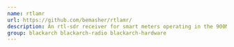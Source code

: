 ```yaml
---
name: rtlamr
url: https://github.com/bemasher/rtlamr/
description: An rtl-sdr receiver for smart meters operating in the 900MHz ISM band.
group: blackarch blackarch-radio blackarch-hardware
---
```

